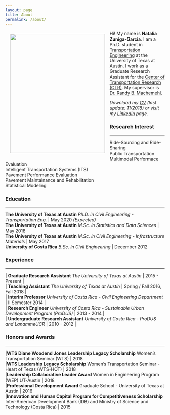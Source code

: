 ```yaml
---
layout: page
title: About
permalink: /about/
---
```


<img src="{{ site.baseurl }}/assets/img/nat.jpg" ALIGN="left" style="margin:10px 15px ; width:300px; height:375px;"/>

Hi! My name is <b>Natalia Zuniga-Garcia</b>. I am a Ph.D. student in [Transportation Engineering](http://www.caee.utexas.edu/transportation) at the University of Texas at Austin. I work as a Graduate Research Assistant for the [Center of Transportation Research (CTR)](https://ctr.utexas.edu/). My supervisor is [Dr. Randy B. Machemehl](https://faculty.engr.utexas.edu/machemehl/).<br>

<i>Download my [CV](/downloads/Natalia_ZunigaGarcia.pdf) (last update: 11/2018) or visit my [LinkedIn](https://www.linkedin.com/in/nzunigag/) page.</i>  

### Research Interest
___
  Ride-Sourcing and Ride-Sharing <br>
  Public Transportation <br>
  Multimodal Performace Evaluation <br>
  Intelligent Transportation Systems (ITS) <br>
  Pavement Performance Evaluation <br>
  Pavement Maintainance and Rehabilitation <br>
  Statistical Modeling <br>


### Education
___

<b>The University of Texas at Austin</b> <i>Ph.D. in Civil Engineering - Transportation Eng. </i> | May 2020 <i>(Expected)</i> <br>
<b>The University of Texas at Austin</b> <i>M.Sc. in Statistics and Data Sciences</i> | May 2018  <br>
<b>The University of Texas at Austin</b> <i>M.Sc. in Civil Engineering - Infrastructure Materials</i> | May 2017 <br>
<b>University of Costa Rica</b> <i>B.Sc. in Civil Engineering</i> | December 2012

### Experience
___
| <b>Graduate Research Assistant</b> <i>The University of Texas at Austin </i> | 2015 - Present | <br>
| <b>Teaching Assistant</b> <i>The University of Texas at Austin</i> | Spring / Fall 2016, Fall 2018 | <br>
| <b>Interim Professor</b> <i>University of Costa Rica - Civil Engineering Department</i> | II Semester 2014 | <br>
| <b>Research Engineer</b> <i>University of Costa Rica - Sustainable Urban Development Program (ProDUS)</i> | 2013 - 2014 | <br>
| <b>Undergraduate Research Assistant</b> <i>University of Costa Rica - ProDUS and LanammeUCR</i> | 2010 - 2012 | 


### Honors and Awards
___
|<b>WTS Diane Woodend Jones Leadership Legacy Scholarship</b> Women’s Transportation Seminar (WTS) | 2018 <br>
|<b>WTS Leadership Legacy Scholarship</b> Women’s Transportation Seminar - Heart of Texas (WTS-HOT) | 2018 <br>
|<b>Leadership	Collaborative	Leader	Award</b> Women in	Engineering Program (WEP) UT-Austin | 2018 <br>
|<b>Professional Development Award </b> Graduate School - University of Texas at Austin | 2016 <br>
|<b>Innovation and Human Capital Program for Competitiveness Scholarship</b> Inter-American Development Bank (IDB) and Ministry of Science and Technology (Costa Rica) | 2015 <br>
